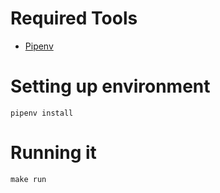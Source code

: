 # Required Tools

- [Pipenv](https://pipenv.readthedocs.io/en/latest/install/#installing-pipenv)

# Setting up environment
```
pipenv install
```

# Running it
```
make run
```
